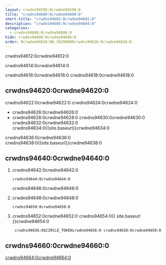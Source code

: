 ```yaml
---
layout: crwdns94598:0crwdne94598:0
title: "crwdns94600:0crwdne94600:0"
short-title: "crwdns94602:0crwdne94602:0"
description: "crwdns94604:0crwdne94604:0"
categories:
  - crwdns94606:0crwdne94606:0
hide: crwdns94608:0crwdne94608:0
order: 0crwdne94610:00.39298090crwdns94610:0crwdne94610:0
---
```

crwdns94612:0crwdne94612:0

crwdns94614:0crwdne94614:0

crwdns94616:0crwdne94616:0 crwdns94618:0crwdne94618:0

## crwdns94620:0crwdne94620:0

crwdns94622:0crwdne94622:0 crwdns94624:0crwdne94624:0

* crwdns94626:0crwdne94626:0
* crwdns94628:0crwdne94628:0 crwdns94630:0crwdne94630:0 crwdns94632:0crwdne94632:0 crwdns94634:0{{site.baseurl}}crwdne94634:0

crwdns94636:0crwdne94636:0 crwdns94638:0{{site.baseurl}}crwdne94638:0

## crwdns94640:0crwdne94640:0

1. crwdns94642:0crwdne94642:0
    
    `crwdns94644:0crwdne94644:0`
    
    crwdns94646:0crwdne94646:0

2. crwdns94648:0crwdne94648:0
    
    `crwdns94650:0crwdne94650:0`

3. crwdns94652:0crwdne94652:0 crwdns94654:0{{ site.baseurl }}crwdne94654:0
    
        crwdns94656:0$CIRCLE_TOKENcrwdne94656:0 crwdns94658:0crwdne94658:0

## crwdns94660:0crwdne94660:0

[crwdns94664:0crwdne94664:0](crwdns94662:0{{site.baseurl}}crwdne94662:0)